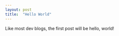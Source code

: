 ```yaml
---
layout: post
title:  "Hello World"
---
```

Like most dev blogs, the first post will be hello, world!